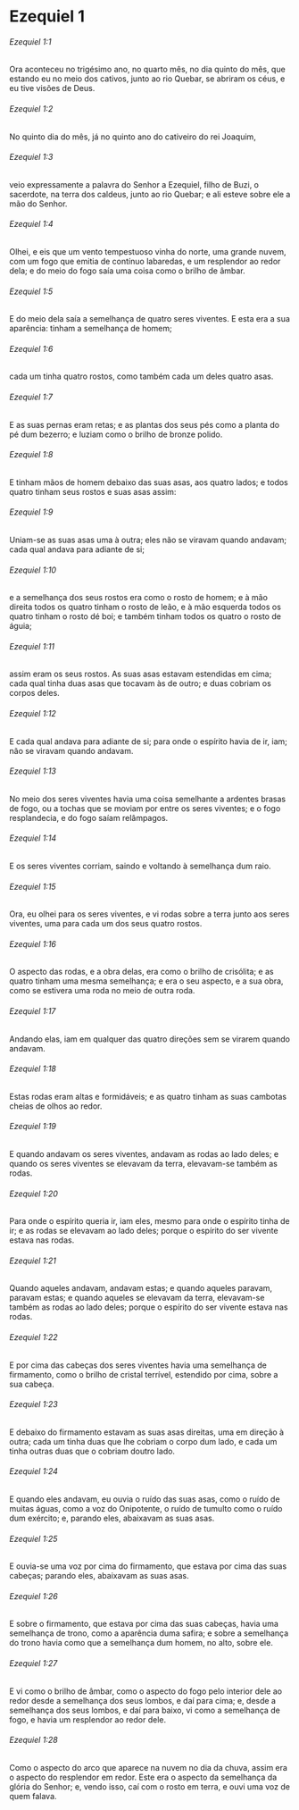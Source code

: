 # Ezequiel 1

###### Ezequiel 1:1

Ora aconteceu no trigésimo ano, no quarto mês, no dia quinto do mês, que estando eu no meio dos cativos, junto ao rio Quebar, se abriram os céus, e eu tive visões de Deus.

###### Ezequiel 1:2

No quinto dia do mês, já no quinto ano do cativeiro do rei Joaquim,

###### Ezequiel 1:3

veio expressamente a palavra do Senhor a Ezequiel, filho de Buzi, o sacerdote, na terra dos caldeus, junto ao rio Quebar; e ali esteve sobre ele a mão do Senhor.

###### Ezequiel 1:4

Olhei, e eis que um vento tempestuoso vinha do norte, uma grande nuvem, com um fogo que emitia de contínuo labaredas, e um resplendor ao redor dela; e do meio do fogo saía uma coisa como o brilho de âmbar.

###### Ezequiel 1:5

E do meio dela saía a semelhança de quatro seres viventes. E esta era a sua aparência: tinham a semelhança de homem;

###### Ezequiel 1:6

cada um tinha quatro rostos, como também cada um deles quatro asas.

###### Ezequiel 1:7

E as suas pernas eram retas; e as plantas dos seus pés como a planta do pé dum bezerro; e luziam como o brilho de bronze polido.

###### Ezequiel 1:8

E tinham mãos de homem debaixo das suas asas, aos quatro lados; e todos quatro tinham seus rostos e suas asas assim:

###### Ezequiel 1:9

Uniam-se as suas asas uma à outra; eles não se viravam quando andavam; cada qual andava para adiante de si;

###### Ezequiel 1:10

e a semelhança dos seus rostos era como o rosto de homem; e à mão direita todos os quatro tinham o rosto de leão, e à mão esquerda todos os quatro tinham o rosto dé boi; e também tinham todos os quatro o rosto de águia;

###### Ezequiel 1:11

assim eram os seus rostos. As suas asas estavam estendidas em cima; cada qual tinha duas asas que tocavam às de outro; e duas cobriam os corpos deles.

###### Ezequiel 1:12

E cada qual andava para adiante de si; para onde o espírito havia de ir, iam; não se viravam quando andavam.

###### Ezequiel 1:13

No meio dos seres viventes havia uma coisa semelhante a ardentes brasas de fogo, ou a tochas que se moviam por entre os seres viventes; e o fogo resplandecia, e do fogo saíam relâmpagos.

###### Ezequiel 1:14

E os seres viventes corriam, saindo e voltando à semelhança dum raio.

###### Ezequiel 1:15

Ora, eu olhei para os seres viventes, e vi rodas sobre a terra junto aos seres viventes, uma para cada um dos seus quatro rostos.

###### Ezequiel 1:16

O aspecto das rodas, e a obra delas, era como o brilho de crisólita; e as quatro tinham uma mesma semelhança; e era o seu aspecto, e a sua obra, como se estivera uma roda no meio de outra roda.

###### Ezequiel 1:17

Andando elas, iam em qualquer das quatro direções sem se virarem quando andavam.

###### Ezequiel 1:18

Estas rodas eram altas e formidáveis; e as quatro tinham as suas cambotas cheias de olhos ao redor.

###### Ezequiel 1:19

E quando andavam os seres viventes, andavam as rodas ao lado deles; e quando os seres viventes se elevavam da terra, elevavam-se também as rodas.

###### Ezequiel 1:20

Para onde o espírito queria ir, iam eles, mesmo para onde o espírito tinha de ir; e as rodas se elevavam ao lado deles; porque o espírito do ser vivente estava nas rodas.

###### Ezequiel 1:21

Quando aqueles andavam, andavam estas; e quando aqueles paravam, paravam estas; e quando aqueles se elevavam da terra, elevavam-se também as rodas ao lado deles; porque o espírito do ser vivente estava nas rodas.

###### Ezequiel 1:22

E por cima das cabeças dos seres viventes havia uma semelhança de firmamento, como o brilho de cristal terrível, estendido por cima, sobre a sua cabeça.

###### Ezequiel 1:23

E debaixo do firmamento estavam as suas asas direitas, uma em direção à outra; cada um tinha duas que lhe cobriam o corpo dum lado, e cada um tinha outras duas que o cobriam doutro lado.

###### Ezequiel 1:24

E quando eles andavam, eu ouvia o ruído das suas asas, como o ruído de muitas águas, como a voz do Onipotente, o ruído de tumulto como o ruído dum exército; e, parando eles, abaixavam as suas asas.

###### Ezequiel 1:25

E ouvia-se uma voz por cima do firmamento, que estava por cima das suas cabeças; parando eles, abaixavam as suas asas.

###### Ezequiel 1:26

E sobre o firmamento, que estava por cima das suas cabeças, havia uma semelhança de trono, como a aparência duma safira; e sobre a semelhança do trono havia como que a semelhança dum homem, no alto, sobre ele.

###### Ezequiel 1:27

E vi como o brilho de âmbar, como o aspecto do fogo pelo interior dele ao redor desde a semelhança dos seus lombos, e daí para cima; e, desde a semelhança dos seus lombos, e daí para baixo, vi como a semelhança de fogo, e havia um resplendor ao redor dele.

###### Ezequiel 1:28

Como o aspecto do arco que aparece na nuvem no dia da chuva, assim era o aspecto do resplendor em redor. Este era o aspecto da semelhança da glória do Senhor; e, vendo isso, caí com o rosto em terra, e ouvi uma voz de quem falava.


